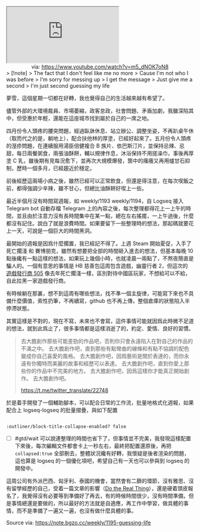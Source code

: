 
<iframe src="https://www.youtube.com/embed/m5_dNOK7oN8" allow="accelerometer; autoplay; clipboard-write; encrypted-media; gyroscope; picture-in-picture; web-share" referrerpolicy="strict-origin-when-cross-origin" allowfullscreen></iframe>
<center>via: <a href='https://www.youtube.com/watch?v=m5_dNOK7oN8' target='_blank' class='external-link'>https://www.youtube.com/watch?v=m5_dNOK7oN8</a></center>
> [!note]
> The fact that I don't feel like me no more
> Cause I'm not who I was before
> I'm sorry for messing up
> I get the mеssage
> Just give me a sеcond
> I'm just second guessing my life

夢雪，這個星期一切都在好轉，我也覺得自己的生活越來越有希望了。

儘管外部的大環境裁員、市場萎縮，政客怠政，社會問題、矛盾加劇，我雖深陷其中，但受惠於年輕，還能在這座城市找到屬於自己的一席之地。

四月份令人頭疼的腰突問題，經過臥牀休息、站立辦公、調整坐姿，不再趴桌午休（取而代之的是，躺地上），配合扶他林的厚塗，已經好起來了。五月份令人頭疼的溼疹問題，在連續服用湯臣倍健複合 B 族片、依巴斯汀片，並保持忌辣、忌甜，每日兩餐粥食，兩張油酥餅，輔以規律作息，沐浴保持不用搓澡巾，事後再厚塗 C 乳，雖後期有見每況愈下，並再次大規模爆發，箇中的瘙癢又再用爐甘石抑制，歷時一個多月，已經趨近於穩定。

前後經歷這兩場小病之後，雖然已經可以正常飲食，但還是得注意，在每次喫飯之前，都得強調少辛辣，雖不甘心，但總比油酥餅好喫上一些。

最近半個月沒有時間寫週報，如 weekly/1193 weekly/1194，自 Logseq 接入 Telegram bot 自動存檔 Telegram 上的內容之後，每次整理都得花上一上午的時間，並且由於注意力沒有長時間集中在某一點，總在左右搖擺，一上午過後，什麼都沒有記住。說白了就是浪費時間。如果要留下一些整理時的想法，那起碼就要花上一天，可說是一個巨大的時間黑洞。

最開始的週報是因爲什麼擱置，我已經記不得了。上週 Steam 開始夏促，入手了 死亡擱淺 和 賽博朋克，雖然有想要把全部的時間砸入進去的想法，但基本每晚 10 點後纔有一點這樣的想法，如果玩上幾個小時，也就凌晨一兩點了，不熬夜簡直是騙人的。一個有意思的事情是 HB 慈善包這周包含遊戲，幽靈行者 2，但這次的 [遊戲發行商 505](https://505games.com/) 像去年死亡擱淺一樣，區別對待中國區玩家，不想給可以不給，自此拉黑一家遊戲發行商。

有時候躺在那裏，想不到這周有哪些想法，找不準一個主旋律，可能寫下來也不具備什麼價值，索性扔筆，不再續寫，github 也不再上傳，整個倉庫的狀態陷入半停滯狀態。

其實這樣是不對的，現在不寫，未來也不會寫，這件事情可能就因爲此時微不足道的想法，就到此爲止了，很多事情都是這樣消逝了的，約定、愛情、良好的習慣。

> 去大膽創作那些可能差勁的作品吧，否則你只會永遠陷入在對自己的作品的不滿之中。
> 去大膽創作吧，直到那些有點彎曲的線條和有點不協調的配色變成你自己喜愛的風格。
> 去大膽創作吧，因爲藝術是關於表達的，而你永遠有你獨特而美麗的故事和經歷可以表達。
> 去大膽創作吧，直到你愛上那些你的作品中不完美的地方。
> 去大膽創作吧，因爲這樣你才能真正開始創作。
> 去大膽創作吧。
>
> https://t.me/twitter_translate/22748

於是着手開發了一個輔助腳本，可以配合日常的工作流，批量地格式化週報，如果配合上 logseq-logseq 的批量摺疊，與如下配置

```edn

:outliner/block-title-collapse-enabled? false

```

- [ ] #gtd/wait 可以說連整理的時間也省下了，但事情並不完美，我發現這樣配置下來後，每次編輯文件都會卡上一秒左右，最終把配置還原後，再把 `collapsed:true` 全部刪去，整體狀況纔有好轉，我懷疑是後者渲染的問題，這也算是 logseq 的一個優化項吧，希望自己有一天也可以參與到 logseq 的開發中。

這周公司有外派巴西、匈牙利、泰國的機會，當然會有二篩的環節，沒有雅思、沒有留學經歷的自己，受着一篇文章的影響（[Do the Real Thing](https://www.scotthyoung.com/blog/2020/05/04/do-the-real-thing/)），還是硬着頭皮報名了，我覺得沒有必要等到準備好了再去，有的時候時間很少，沒有時間準備，但是事情總還是要做的，所以最好的方法就是自適應，再工作中學習，做具體的事情，而不是準備了一遍又一遍，也沒有做什麼具體的事。

Source via: https://note.bgzo.cc/weekly/1195-guessing-life